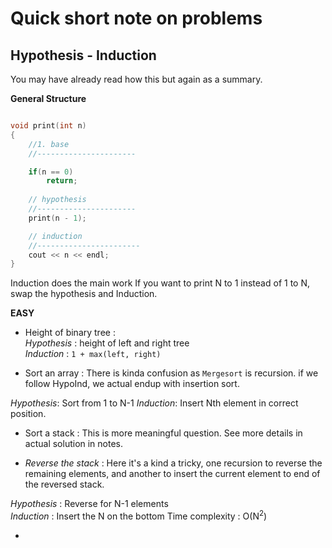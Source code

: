 # Quick short note on problems

## Hypothesis - Induction

You may have already read how this but again as a summary.

**General Structure**  
```cpp

void print(int n)
{
    //1. base
    //----------------------

    if(n == 0)
        return;
    
    // hypothesis
    //----------------------
    print(n - 1);

    // induction
    //-----------------------
    cout << n << endl;
}
```

Induction does the main work If you want to print N to 1 instead of 1 to N,
swap the hypothesis and Induction.  

**EASY**  
- Height of binary tree :  
*Hypothesis* : height of left and right tree  
*Induction* : `1 + max(left, right)`   

- Sort an array : There is kinda confusion as `Mergesort` is recursion. if
we follow HypoInd, we actual endup with insertion sort.

*Hypothesis*: Sort from 1 to N-1
*Induction*: Insert Nth element in correct position.

- Sort a stack : This is more meaningful question. See more details in 
actual solution in notes.

- *Reverse the stack* : Here it's a kind a tricky, one recursion to reverse
the remaining elements, and another to insert the current element to end
of the reversed stack.   

*Hypothesis* : Reverse for N-1 elements  
*Induction* : Insert the N on the bottom
Time complexity : O(N<sup>2</sup>)

-
